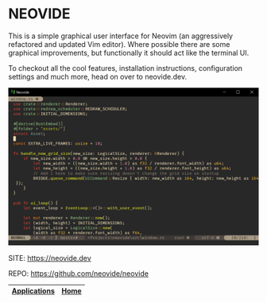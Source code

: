 # NEOVIDE

 This is a simple graphical user interface for Neovim (an aggressively refactored and updated Vim editor). Where possible there are some graphical improvements, but functionally it should act like the terminal UI.

 To checkout all the cool features, installation instructions, configuration settings and much more, head on over to neovide.dev.
 
 ![image](https://raw.githubusercontent.com/neovide/neovide/main/website/docs/assets/BasicScreenCap.png)

 SITE: https://neovide.dev
 
 REPO: https://github.com/neovide/neovide

 | [Applications](https://portable-linux-apps.github.io/apps.html) | [Home](https://portable-linux-apps.github.io)
 | --- | --- |

